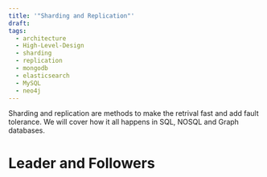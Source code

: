 ```yaml
---
title: '"Sharding and Replication"'
draft: 
tags:
  - architecture
  - High-Level-Design
  - sharding
  - replication
  - mongodb
  - elasticsearch
  - MySQL
  - neo4j
---
```

Sharding and replication are methods to make the retrival fast and add fault tolerance. We will cover how it all happens in SQL, NOSQL and Graph databases. 


# Leader and Followers 


 








